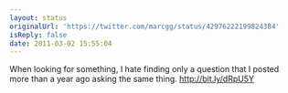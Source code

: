```yaml
---
layout: status
originalUrl: 'https://twitter.com/marcgg/status/42976222199824384'
isReply: false
date: 2011-03-02 15:55:04
---
```


When looking for something, I hate finding only a question that I posted more than a year ago asking the same thing. http://bit.ly/dRpU5Y
